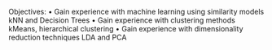Objectives:
• Gain experience with machine learning using similarity models kNN and Decision Trees
• Gain experience with clustering methods kMeans, hierarchical clustering
• Gain experience with dimensionality reduction techniques LDA and PCA
